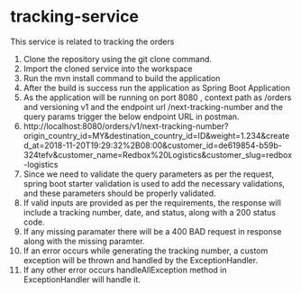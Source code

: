# tracking-service
This service is related to tracking the orders

1) Clone the repository using the git clone command.
2) Import the cloned service into the workspace
3) Run the mvn install command to build the application
4) After the build is success run the application as Spring Boot Application
5) As the application will be running on port 8080 , context path as /orders and versioning v1 and the endpoint url /next-tracking-number and the query params trigger the below endpoint URL in postman.
6) http://localhost:8080/orders/v1/next-tracking-number?origin_country_id=MY&destination_country_id=ID&weight=1.234&created_at=2018-11-20T19:29:32%2B08:00&customer_id=de619854-b59b-324tefv&customer_name=Redbox%20Logistics&customer_slug=redbox-logistics
7) Since we need to validate the query parameters as per the request, spring boot starter validation is used to add the necessary validations, and these parameters should be properly validated.
8) If valid inputs are provided as per the requirements, the response will include a tracking number, date, and status, along with a 200 status code.
9) If any missing paramater there will be a 400 BAD request in response along with the missing paramter.
10) If an error occurs while generating the tracking number, a custom exception will be thrown and handled by the ExceptionHandler.
11) If any other error occurs handleAllException method in ExceptionHandler will handle it.


